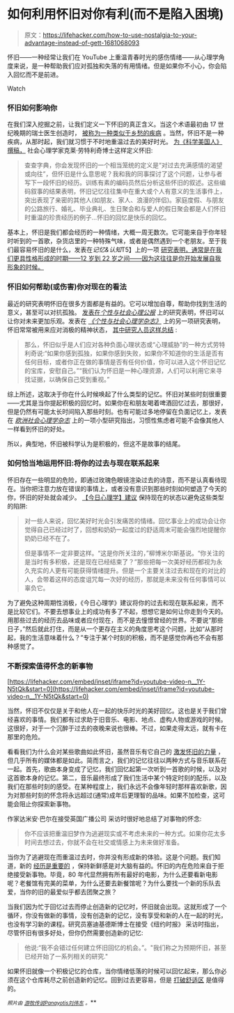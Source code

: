 # 如何利用怀旧对你有利(而不是陷入困境)

> 原文：<https://lifehacker.com/how-to-use-nostalgia-to-your-advantage-instead-of-gett-1681068093>

怀旧——一种经常让我们在 YouTube 上重温青春时光的感伤情绪——从心理学角度来说，是一种帮助我们应对孤独和失落的有用情绪。但是如果你不小心，你会陷入回忆而不是前进。

Watch

### 怀旧如何影响你

在我们深入挖掘之前，让我们定义一下怀旧的真正含义。当这个术语最初由 17 世纪晚期的瑞士医生创造时， [被称为一种类似于乡愁的疾病](http://www.theatlantic.com/health/archive/2013/08/when-nostalgia-was-a-disease/278648/) 。当然，怀旧不是一种疾病，从那时起，我们就习惯于不时地重温过去的美好时光。 [为《科学美国人》撰稿，](http://blogs.scientificamerican.com/mind-guest-blog/2013/07/10/the-rehabilitation-of-an-old-emotion-a-new-science-of-nostalgia/) 社会心理学家克莱·劳特利奇博士这样定义怀旧:

> 查查字典，你会发现怀旧的一个相当笼统的定义是“对过去充满感情的渴望或向往”，但怀旧是什么意思呢？我和我的同事探讨了这个问题，让参与者写下一段怀旧的经历。训练有素的编码员然后分析这些怀旧的叙述。这些编码叙事的结果表明，怀旧记忆往往集中在重大或个人有意义的生活事件上，突出表现了亲密的其他人(如朋友、家人、浪漫的伴侣)。家庭度假、与朋友的公路旅行、婚礼、毕业典礼、生日聚会和与爱人的假日聚会都是人们怀旧时重温的珍贵经历的例子...怀旧的回忆是快乐的回忆。

基本上，怀旧是我们都会经历的一种情绪，大概一周无数次。它可能来自于你年轻时听到的一首歌，杂货店里的一种特殊气味，或者是偶然遇到一个老朋友。至于我们最容易怀旧的是什么，发表在*记忆&认知*T5】上的一项 [研究表明，通常是在我们更具性格形成的时期——12 岁到 22 岁之间——因为这往往是你开始发展自我形象的时候。](http://leadserv.u-bourgogne.fr/files/publications/000876-self-centered-memories-the-reminiscence-bump-and-the-self.pdf)

### 怀旧如何帮助(或伤害)你对现在的看法

最近的研究表明怀旧在很多方面都是有益的。它可以增加自尊，帮助你找到生活的意义，甚至可以对抗孤独。 [发表在*个性与社会心理公报*](http://psp.sagepub.com/content/39/11/1484.abstract) 上的研究表明，怀旧可以让你对未来更加乐观。发表在 [*《个性与社会心理学杂志》*](http://www.wildschut.me/Tim_Wildschut/home_files/Nostalgia%20JPSP.pdf) 上的另一项研究表明，怀旧常常被用来应对消极的精神状态， [其中研究人员这样总结](http://www.sciencefriday.com/blogs/04/16/2013/why-do-i-get-nostalgic.html?series=28) :

> 那么，怀旧似乎是人们应对各种负面心理状态或“心理威胁”的一种方式劳特利奇说:“如果你感到孤独，如果你感到失败，如果你不知道你的生活是否有任何目标，或者你正在做的事情是否有任何价值，你可以进入这个怀旧记忆的宝库，安慰自己。”“我们认为怀旧是一种心理资源，人们可以利用它来寻找证据，以确保自己受到重视。”

综上所述，这取决于你在什么时候唤起了什么类型的记忆。怀旧对某些时刻很重要——尤其是当你提起积极的回忆时。如果你在和朋友喝着啤酒回忆过去，那很好，但是仍然有可能太长时间陷入那些时刻。也有可能过多地停留在负面记忆上，发表在 [*欧洲社会心理学杂志*](http://psych.hanover.edu/Research/exponnetresults/Verplanken%20%282012%29.pdf) 上的一项小型研究指出，习惯性焦虑者可能不会像其他人一样看到怀旧的好处。

所以，典型地，怀旧被科学认为是积极的，但这不是故事的结尾。

### 如何恰当地运用怀旧:将你的过去与现在联系起来

怀旧存在一些明显的危险，即通过玫瑰色眼镜渲染过去的诗意，而不是认真看待现在。当你把注意力放在错误的事情上，或者没有意识到那些时刻如何塑造了今天的你，怀旧的好处就会减少。 [【今日心理学】建议](http://www.psychologytoday.com/articles/200605/nostalgia-sweet-remembrance) 保持现在的状态以避免这些类型的陷阱:

> 对一些人来说，回忆美好时光会引发痛苦的情绪。回忆事业上的成功会让你觉得自己已经过时了，回想和奶奶一起度过的舒适周末可能会强烈地提醒你奶奶已经不在了。
> 
> 但是事情不一定非要这样。“这是你所关注的，”柳博米尔斯基说。“你关注的是当时有多积极，还是现在已经结束了？”那些把每一次美好经历都视为永久充实的人更有可能获得情绪提升。但是一个主要关注过去和现在的对比的人，会带着这样的态度诅咒每一次好的经历，那就是未来没有任何事情可以辜负它。

为了避免这种周期性消极，《今日心理学》建议将你的过去和现在联系起来，而不是比较它们。不要去想事业上的成功有多了不起，想想它是如何让你走到今天的。用那些过去的经历去品味或者应付现在，而不是去憧憬曾经的世界。不要说“那些日子，”然后就此打住，而是从一个更存在主义的角度思考这个问题，比如“从那时起，我的生活意味着什么？”专注于某个时刻的积极，而不是感觉你再也不会有那种感觉了。

### 不断探索值得怀念的新事物

 [https://lifehacker.com/embed/inset/iframe?id=youtube-video-n__1Y-N5tQk&start=0](https://lifehacker.com/embed/inset/iframe?id=youtube-video-n__1Y-N5tQk&start=0) 

当然，怀旧不仅仅是关于和他人在一起的快乐时光的美好回忆。这也是关于我们曾经喜欢的事情。我们都有过求助于旧音乐、电影、地点、虚构人物或游戏的时候。这很好，对于一个沉醉于过去的夜晚来说也很棒。不过，如果走得太远，就有卡在那里的危险。

看看我们为什么会对某些歌曲如此怀旧，虽然音乐有它自己的 [激发怀旧的力量](http://priceonomics.com/the-science-of-inherited-nostalgia/) ，但几乎所有的媒体都是如此。简而言之，我们的记忆往往以两种方式与音乐联系在一起。首先，歌曲本身变成了记忆，我们回忆起第一次听到一首歌的时候，以及对这首歌本身的记忆。第二，音乐最终形成了我们生活中某个特定时刻的配乐，以及我们在那些时刻的感受。在某种程度上，我们永远不会像年轻时那样喜欢新歌，因为对那些时刻的怀念将永远超过(通常)成年后更理智的品味。如果不加检查，这可能会阻止你探索新事物。

作家达米安·巴尔在接受英国广播公司 采访时很好地总结了对事物的怀念:

> 你不应该把重温旧梦作为逃避现实或不考虑未来的一种方式。如果你花太多时间去想过去，你就不会在社交或情感上为未来做好准备。

当你为了逃避现在而重温过去时，你并没有形成新的体验。这是个问题。我们知道，新的 [经历是重要的](http://lifehacker.com/why-new-experiences-are-important-and-how-they-positiv-5802583) ，保持新鲜感是对大脑有益的。怀旧的内在危险来自于拒绝接受新事物。毕竟，80 年代显然拥有所有最好的电影，为什么还要看新电影呢？老餐馆有完美的菜单，为什么还要去新餐馆呢？为什么要找一个新的乐队去爱，当你的旧的最爱似乎都去团聚之旅？

当我们因为忙于回忆过去而停止创造新的记忆时，怀旧就会出现。这就形成了一个循环，你没有做新的事情，没有创造新的记忆，没有享受和新的人在一起的时光，也没有学习新的课程。研究员塞迪基德斯博士在接受《纽约时报》 采访时指出，尽管怀旧有很多好处，但你仍然需要创造新的记忆:

> 他说:“我不会错过任何建立怀旧回忆的机会。”。"我们称之为预期怀旧，甚至已经开始了一系列相关的研究."

如果怀旧就像一个积极记忆的仓库，当你情绪低落的时候可以回忆起来，那么你必须在这个仓库耗尽之前创造新的记忆。回到过去更容易，但是 [打破舒适区](http://lifehacker.com/the-science-of-breaking-out-of-your-comfort-zone-and-w-656426705) 是值得的。

<small>*照片由*</small> [<small>*游牧传说*</small>](https://www.flickr.com/photos/pnglife/4542281097/in/photolist-7VonVk-pLHU2Y-4Dxd2r-pga6Dj-9x6CXY-nHdSWc-4vUtYb-6Bc7Xr-67nNta-oJ5zgF-8sXtci-m4ScyC-beDgrZ-9F2hFB-jbtcBn-8avroM-7KyxE2-7sZ5nH-pF1Zf9-pEFrya-nM4NF7-pZ8Dr9-oeckvP-6wAf6d-9XudWf-puvJ9L-72H8TY-eWCAnr-8Fuk6H-pbtBT7-jmBsjp-nsU3YG-oxnT9B-pgSiPu-84rwNc-bhvkdp-29iqHy-nUFXAt-66w6Zs-povc48-e9yhq-6Eo67x-8BkvAk-9te4ZR-eiwHzX-ddhMvx-p7z8tp-5T2BbK-fhhpF-pLna2s)<small></small>*[<small>*Panayotis*</small>](https://www.flickr.com/photos/panayotis/14773602507/in/photolist-ovuzjB-7VonVk-pLHU2Y-4Dxd2r-pga6Dj-9x6CXY-nHdSWc-4vUtYb-6Bc7Xr-67nNta-oJ5zgF-8sXtci-m4ScyC-beDgrZ-9F2hFB-jbtcBn-8avroM-7KyxE2-7sZ5nH-pF1Zf9-pEFrya-nM4NF7-pZ8Dr9-oeckvP-6wAf6d-9XudWf-puvJ9L-72H8TY-eWCAnr-8Fuk6H-pbtBT7-jmBsjp-nsU3YG-oxnT9B-pgSiPu-84rwNc-bhvkdp-29iqHy-nUFXAt-66w6Zs-povc48-e9yhq-6Eo67x-8BkvAk-9te4ZR-eiwHzX-ddhMvx-p7z8tp-5T2BbK-fhhpF)<small></small>*[<small>*刘伟东*</small>](https://www.flickr.com/photos/kwl/3061008251/in/photolist-5Eut7k-9GYx4H-iRDmjN-6adwZK-7PgRAU-6MYDjs-m8CpRZ-wwB7Y-8nhqjh-6E5aQT-qftdc-3q4ueE-MGwcx-65znQ4-8wFRb8-pndyEy-86SjCW-5CY27r-9JYHws-Aacsy-bv1H5g-4Dapdf-aErfkj-KqBTu-iqCtw-4nL9AJ-aqKoPS-9y6tHL-55FveB-hX6Mq-6t2yhD-cTm4KC-aiPhV9-ks9QX-585yRP-a7upYg-7XfDvm-7Ln7xQ-kjYrZ6-4Pv3Xp-nEhpgS-orqiUJ-8uHcQX-7j7T2G-diFW3M-bLGcLa-9grdkS-7bzcph-p79X7h-4ez5Jq) <small>*。*</small>**